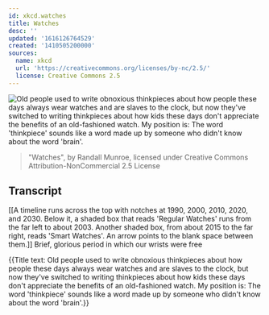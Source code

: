 ```yaml
---
id: xkcd.watches
title: Watches
desc: ''
updated: '1616126764529'
created: '1410505200000'
sources:
  name: xkcd
  url: 'https://creativecommons.org/licenses/by-nc/2.5/'
  license: Creative Commons 2.5
---
```

![Old people used to write obnoxious thinkpieces about how people these days always wear watches and are slaves to the clock, but now they've switched to writing thinkpieces about how kids these days don't appreciate the benefits of an old-fashioned watch. My position is: The word 'thinkpiece' sounds like a word made up by someone who didn't know about the word 'brain'.](https://imgs.xkcd.com/comics/watches.png)
> "Watches", by Randall Munroe, licensed under Creative Commons Attribution-NonCommercial 2.5 License

## Transcript
[[A timeline runs across the top with notches at 1990, 2000, 2010, 2020, and 2030. Below it, a shaded box that reads 'Regular Watches' runs from the far left to about 2003. Another shaded box, from about 2015 to the far right, reads 'Smart Watches'. An arrow points to the blank space between them.]]
Brief, glorious period in which our wrists were free

{{Title text: Old people used to write obnoxious thinkpieces about how people these days always wear watches and are slaves to the clock, but now they've switched to writing thinkpieces about how kids these days don't appreciate the benefits of an old-fashioned watch. My position is: The word 'thinkpiece' sounds like a word made up by someone who didn't know about the word 'brain'.}}
